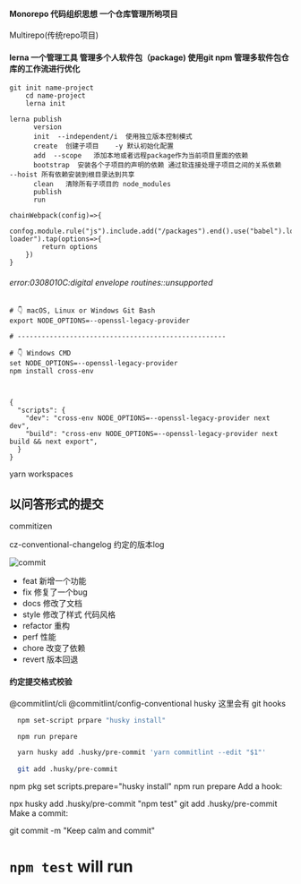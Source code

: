 #### Monorepo 代码组织思想  一个仓库管理所哟项目


Multirepo(传统repo项目)


#### lerna   一个管理工具  管理多个人软件包（package)  使用git  npm  管理多软件包仓库的工作流进行优化


```
git init name-project
    cd name-project
    lerna init

```
```
lerna publish
      version
      init  --independent/i  使用独立版本控制模式
      create  创建子项目    -y 默认初始化配置
      add  --scope   添加本地或者远程package作为当前项目里面的依赖
      bootstrap  安装各个子项目的声明的依赖 通过软连接处理子项目之间的关系依赖  --hoist 所有依赖安装到根目录达到共享
      clean   清除所有子项目的 node_modules 
      publish 
      run 
```



```
chainWebpack(config)=>{
    confog.module.rule("js").include.add("/packages").end().use("babel").loader("babel-loader").tap(options=>{
        return options
    })
}

```


###### error:0308010C:digital envelope routines::unsupported


```
# 👇️ macOS, Linux or Windows Git Bash
export NODE_OPTIONS=--openssl-legacy-provider

# ----------------------------------------------------

# 👇️ Windows CMD
set NODE_OPTIONS=--openssl-legacy-provider
npm install cross-env



{
  "scripts": {
    "dev": "cross-env NODE_OPTIONS=--openssl-legacy-provider next dev",
    "build": "cross-env NODE_OPTIONS=--openssl-legacy-provider next build && next export",
  }
}

```


yarn workspaces


## 以问答形式的提交
commitizen

cz-conventional-changelog   约定的版本log

![commit](https://github.com/commitizen/cz-cli/raw/master/meta/screenshots/add-commit.png)


- feat 新增一个功能
- fix  修复了一个bug
- docs  修改了文档 
- style 修改了样式 代码风格
- refactor 重构
- perf 性能 
- chore 改变了依赖
- revert 版本回退


####  约定提交格式校验

 @commitlint/cli
@commitlint/config-conventional
 husky  这里会有 git hooks

```bash
  npm set-script prpare "husky install"

  npm run prepare

  yarn husky add .husky/pre-commit 'yarn commitlint --edit "$1"'
  
  git add .husky/pre-commit
  ```
npm pkg set scripts.prepare="husky install"
npm run prepare
Add a hook:

npx husky add .husky/pre-commit "npm test"
git add .husky/pre-commit
Make a commit:

git commit -m "Keep calm and commit"
# `npm test` will run